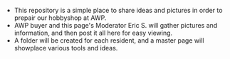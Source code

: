 
- This repository is a simple place to share ideas and pictures in order to prepair our hobbyshop at AWP.
- AWP buyer and this page's Moderator Eric S. will gather pictures and information, 
  and then post it all here for easy viewing.
- A folder will be created for each resident, and a master page will showplace various tools and ideas.

<!---
JohnBinford/JohnBinford is a ✨ special ✨ repository because its `README.md` (this file) appears on your GitHub profile.
You can click the Preview link to take a look at your changes.
--->
